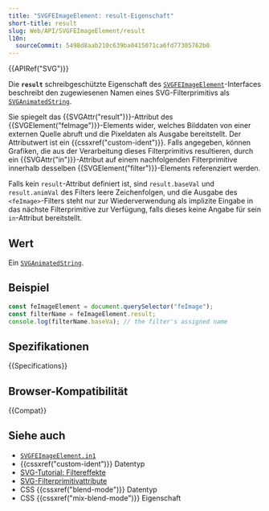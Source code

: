 ```yaml
---
title: "SVGFEImageElement: result-Eigenschaft"
short-title: result
slug: Web/API/SVGFEImageElement/result
l10n:
  sourceCommit: 5498d8aab210c639ba0415071ca6fd77305762b0
---
```


{{APIRef("SVG")}}

Die **`result`** schreibgeschützte Eigenschaft des [`SVGFEImageElement`](/de/docs/Web/API/SVGFEImageElement)-Interfaces beschreibt den zugewiesenen Namen eines SVG-Filterprimitivs als [`SVGAnimatedString`](/de/docs/Web/API/SVGAnimatedString).

Sie spiegelt das {{SVGAttr("result")}}-Attribut des {{SVGElement("feImage")}}-Elements wider, welches Bilddaten von einer externen Quelle abruft und die Pixeldaten als Ausgabe bereitstellt. Der Attributwert ist ein {{cssxref("custom-ident")}}. Falls angegeben, können Grafiken, die aus der Verarbeitung dieses Filterprimitivs resultieren, durch ein {{SVGAttr("in")}}-Attribut auf einem nachfolgenden Filterprimitive innerhalb desselben {{SVGElement("filter")}}-Elements referenziert werden.

Falls kein `result`-Attribut definiert ist, sind `result.baseVal` und `result.animVal` des Filters leere Zeichenfolgen, und die Ausgabe des `<feImage>`-Filters steht nur zur Wiederverwendung als implizite Eingabe in das nächste Filterprimitive zur Verfügung, falls dieses keine Angabe für sein `in`-Attribut bereitstellt.

## Wert

Ein [`SVGAnimatedString`](/de/docs/Web/API/SVGAnimatedString).

## Beispiel

```js
const feImageElement = document.querySelector("feImage");
const filterName = feImageElement.result;
console.log(filterName.baseVa); // the filter's assigned name
```

## Spezifikationen

{{Specifications}}

## Browser-Kompatibilität

{{Compat}}

## Siehe auch

- [`SVGFEImageElement.in1`](/de/docs/Web/API/SVGFEImageElement/in1)
- {{cssxref("custom-ident")}} Datentyp
- [SVG-Tutorial: Filtereffekte](/de/docs/Web/SVG/Tutorial/Filter_effects)
- [SVG-Filterprimitivattribute](/de/docs/Web/SVG/Attribute#filters_attributes)
- CSS {{cssxref("blend-mode")}} Datentyp
- CSS {{cssxref("mix-blend-mode")}} Eigenschaft
